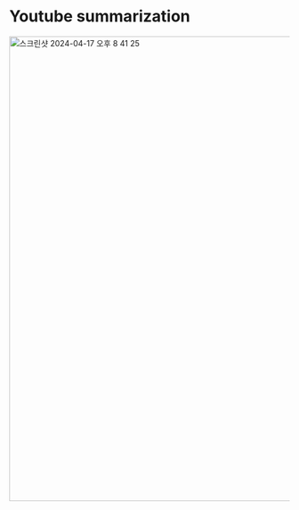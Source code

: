 # Youtube summarization
<img width="834" alt="스크린샷 2024-04-17 오후 8 41 25" src="https://github.com/minyou73/study/assets/145949811/94c1e481-822b-4e5d-b0cf-4cc52f3b3e9c">
